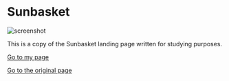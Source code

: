 # Sunbasket

<img src="img/screenshot.png" alt="screenshot">  

This is a copy of the Sunbasket landing page written for studying purposes.


<a href="https://kdannothere.github.io/landing_sunbasket/" target="_blank">Go to my page</a>

<a href="https://sunbasket.com/" target="_blank">Go to the original page</a>